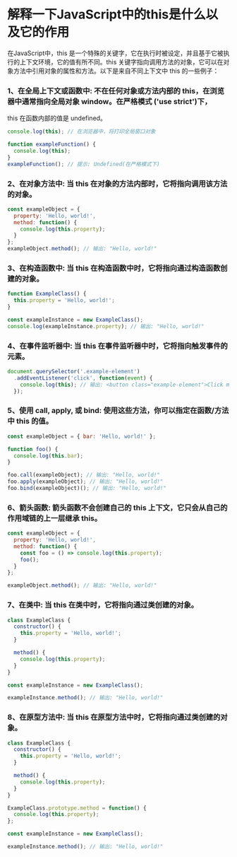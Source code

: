 # 解释一下JavaScript中的this是什么以及它的作用

在JavaScript中，this 是一个特殊的关键字，它在执行时被设定，并且基于它被执行的上下文环境，它的值有所不同。this 关键字指向调用方法的对象，它可以在对象方法中引用对象的属性和方法。以下是来自不同上下文中 this 的一些例子：

### 1、在全局上下文或函数中: 不在任何对象或方法内部的 this，在浏览器中通常指向全局对象 window。在严格模式 ('use strict')下，
this 在函数内部的值是 undefined。
```js
console.log(this); // 在浏览器中，将打印全局窗口对象

function exampleFunction() {
  console.log(this);
}
exampleFunction(); // 提示: Undefined(在严格模式下)
```
### 2、在对象方法中: 当 this 在对象的方法内部时，它将指向调用该方法的对象。
```js
const exampleObject = {
  property: 'Hello, world!',
  method: function() {
    console.log(this.property);
  }
};
exampleObject.method(); // 输出: "Hello, world!"
```
### 3、在构造函数中: 当 this 在构造函数中时，它将指向通过构造函数创建的对象。
```js
function ExampleClass() {
  this.property = 'Hello, world!';
}

const exampleInstance = new ExampleClass();
console.log(exampleInstance.property); // 输出: "Hello, world!"
```

### 4、在事件监听器中: 当 this 在事件监听器中时，它将指向触发事件的元素。
```js
document.querySelector('.example-element')
  .addEventListener('click', function(event) {
    console.log(this); // 输出: <button class="example-element">Click me!</button>
  });
```

### 5、使用 call, apply, 或 bind: 使用这些方法，你可以指定在函数/方法中 this 的值。
```js
const exampleObject = { bar: 'Hello, world!' };

function foo() {
  console.log(this.bar);
}

foo.call(exampleObject); // 输出: "Hello, world!"
foo.apply(exampleObject); // 输出: "Hello, world!"
foo.bind(exampleObject)(); // 输出: "Hello, world!"
```

### 6、箭头函数: 箭头函数不会创建自己的 this 上下文，它只会从自己的作用域链的上一层继承 this。
```js
const exampleObject = {
  property: 'Hello, world!',
  method: function() {
    const foo = () => console.log(this.property);
    foo();
  }
};

exampleObject.method(); // 输出: "Hello, world!"
```

### 7、在类中: 当 this 在类中时，它将指向通过类创建的对象。
```js
class ExampleClass {
  constructor() {
    this.property = 'Hello, world!';
  }

  method() {
    console.log(this.property);
  }
}

const exampleInstance = new ExampleClass();

exampleInstance.method(); // 输出: "Hello, world!"
```

### 8、在原型方法中: 当 this 在原型方法中时，它将指向通过类创建的对象。
```js
class ExampleClass {
  constructor() {
    this.property = 'Hello, world!';
  }

  method() {
    console.log(this.property);
  }
}

ExampleClass.prototype.method = function() {
  console.log(this.property);
};

const exampleInstance = new ExampleClass();

exampleInstance.method(); // 输出: "Hello, world!"
```



